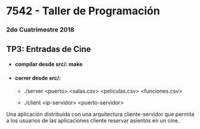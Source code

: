 # 7542 - Taller de Programación

### 2do Cuatrimestre 2018

## TP3: Entradas de Cine

* #### compilar desde src/: make

* #### correr desde src/: 

	- ./server &lt;puerto&gt; &lt;salas.csv&gt; &lt;peliculas.csv&gt; &lt;funciones.csv&gt;

	- ./client &lt;ip-servidor&gt; &lt;puerto-servidor&gt;

Una aplicación distribuida con una arquitectura cliente-servidor que permita a los usuarios de las aplicaciones cliente reservar asientos en un cine.
